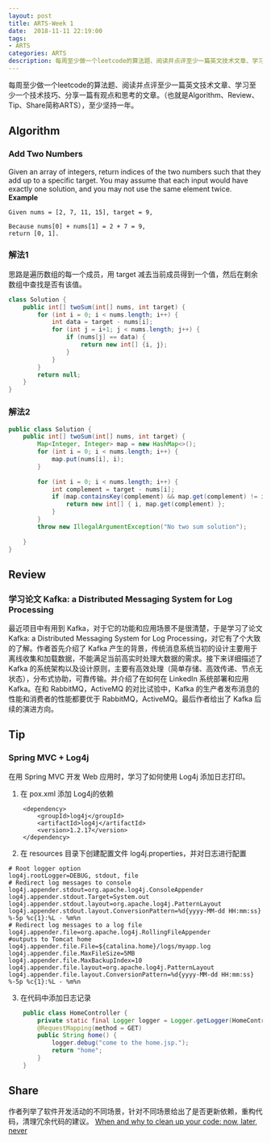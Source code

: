 ```yaml
---
layout: post
title: ARTS-Week 1
date:  2018-11-11 22:19:00
tags:
- ARTS
categories: ARTS
description: 每周至少做一个leetcode的算法题、阅读并点评至少一篇英文技术文章、学习至少一个技术技巧、分享一篇有观点和思考的文章。（也就是Algorithm、Review、Tip、Share简称ARTS），至少坚持一年。
---  
```

每周至少做一个leetcode的算法题、阅读并点评至少一篇英文技术文章、学习至少一个技术技巧、分享一篇有观点和思考的文章。（也就是Algorithm、Review、Tip、Share简称ARTS），至少坚持一年。  
## Algorithm
### Add Two Numbers
Given an array of integers, return indices of the two numbers such that they add up to a specific target.
You may assume that each input would have exactly one solution, and you may not use the same element twice.
**Example**  
```
Given nums = [2, 7, 11, 15], target = 9,

Because nums[0] + nums[1] = 2 + 7 = 9,
return [0, 1].
```  
### 解法1
思路是遍历数组的每一个成员，用 target 减去当前成员得到一个值，然后在剩余数组中查找是否有该值。
```java
class Solution {
    public int[] twoSum(int[] nums, int target) {
        for (int i = 0; i < nums.length; i++) {
            int data = target - nums[i];
            for (int j = i+1; j < nums.length; j++) {
                if (nums[j] == data) {
                    return new int[] {i, j};
                }
            }
        }
        return null;
    }
}
```
### 解法2
```java
public class Solution {
    public int[] twoSum(int[] nums, int target) {
        Map<Integer, Integer> map = new HashMap<>();
        for (int i = 0; i < nums.length; i++) {
            map.put(nums[i], i);
        }
        
        for (int i = 0; i < nums.length; i++) {
            int complement = target - nums[i];
            if (map.containsKey(complement) && map.get(complement) != i) {
                return new int[] { i, map.get(complement) };
            }
        }
        throw new IllegalArgumentException("No two sum solution");
        
    }
}
```

## Review
### 学习论文 Kafka: a Distributed Messaging System for Log Processing
最近项目中有用到 Kafka，对于它的功能和应用场景不是很清楚，于是学习了论文 Kafka: a Distributed Messaging System for Log Processing，对它有了个大致的了解。作者首先介绍了 Kafka 产生的背景，传统消息系统当初的设计主要用于离线收集和加载数据，不能满足当前高实时处理大数据的需求。接下来详细描述了 Kafka 的系统架构以及设计原则，主要有高效处理（简单存储、高效传递、节点无状态），分布式协助，可靠传输。并介绍了在如何在 LinkedIn 系统部署和应用 Kafka。在和 RabbitMQ，ActiveMQ 的对比试验中，Kafka 的生产者发布消息的性能和消费者的性能都要优于 RabbitMQ，ActiveMQ。最后作者给出了 Kafka 后续的演进方向。

## Tip
### Spring MVC + Log4j
在用 Spring MVC 开发 Web 应用时，学习了如何使用 Log4j 添加日志打印。
1. 在 pox.xml 添加 Log4j的依赖
```
	<dependency>
		<groupId>log4j</groupId>
    	<artifactId>log4j</artifactId>
    	<version>1.2.17</version>
	</dependency>
```
2. 在 resources 目录下创建配置文件 log4j.properties，并对日志进行配置
```
# Root logger option
log4j.rootLogger=DEBUG, stdout, file
# Redirect log messages to console
log4j.appender.stdout=org.apache.log4j.ConsoleAppender
log4j.appender.stdout.Target=System.out
log4j.appender.stdout.layout=org.apache.log4j.PatternLayout
log4j.appender.stdout.layout.ConversionPattern=%d{yyyy-MM-dd HH:mm:ss} %-5p %c{1}:%L - %m%n   
# Redirect log messages to a log file
log4j.appender.file=org.apache.log4j.RollingFileAppender
#outputs to Tomcat home
log4j.appender.file.File=${catalina.home}/logs/myapp.log
log4j.appender.file.MaxFileSize=5MB
log4j.appender.file.MaxBackupIndex=10
log4j.appender.file.layout=org.apache.log4j.PatternLayout
log4j.appender.file.layout.ConversionPattern=%d{yyyy-MM-dd HH:mm:ss} %-5p %c{1}:%L - %m%n
```
3. 在代码中添加日志记录
```java
	public class HomeController {
		private static final Logger logger = Logger.getLogger(HomeController.class);
   		@RequestMapping(method = GET)
    	public String home() {
        	logger.debug("come to the home.jsp.");
        	return "home";
    	}
	}
```

## Share
作者列举了软件开发活动的不同场景，针对不同场景给出了是否更新依赖，重构代码，清理冗余代码的建议。
[When and why to clean up your code: now, later, never](https://codewithoutrules.com/2018/11/02/when-clean-up-your-code/?utm_source=wanqu.co&utm_campaign=Wanqu+Daily&utm_medium=website, "When and why to clean up your code: now, later, never")